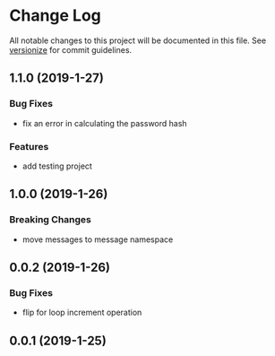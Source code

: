# Change Log

All notable changes to this project will be documented in this file. See [versionize](https://github.com/saintedlama/versionize) for commit guidelines.

<a name="1.1.0"></a>
## 1.1.0 (2019-1-27)

### Bug Fixes

* fix an error in calculating the password hash

### Features

* add testing project

## 1.0.0 (2019-1-26)

### Breaking Changes

* move messages to message namespace

## 0.0.2 (2019-1-26)

### Bug Fixes

* flip for loop increment operation

## 0.0.1 (2019-1-25)

